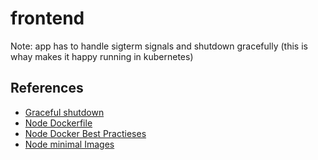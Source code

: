 # frontend

Note: app has to handle sigterm signals and shutdown gracefully (this is whay makes it happy running in kubernetes)

## References
- [Graceful shutdown](https://blog.risingstack.com/graceful-shutdown-node-js-kubernetes/)
- [Node Dockerfile](https://nodejs.org/en/docs/guides/nodejs-docker-webapp/)
- [Node Docker Best Practieses](https://github.com/nodejs/docker-node/blob/main/docs/BestPractices.md)
- [Node minimal Images](https://webbylab.com/blog/minimal_size_docker_image_for_your_nodejs_app/)
